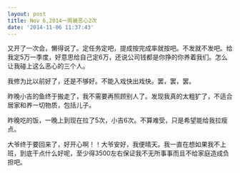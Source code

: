 ```yaml
---
layout: post
title: Nov 6,2014一周被恶心2次
date: '2014-11-06 11:37:43'
---
```



又开了一次会，懒得说了。定任务定吧，提成按完成率就按吧。不发就不发吧。给我定5万一季度，好意思给自己定6万，还说公司钱都是你挣的你养着我们。怎么让我碰上这么恶心的三个人。

我修为比以前好了，还是不够好。不能入戏快出戏快。罢，罢，罢。

昨晚小吉的鱼终于搬走了，我不需要再照顾别人了。发现我真的太粗犷了，不适合居家和养一切物质，包括儿子。

昨晚吃的饭，一晚上到现在拉了5次，小吉6次。不算难受，只是希望能给我拉瘦点。

大爷终于要回来了，好开心啊！！大爷安好，我便晴天。我一直在想如果我不上班，到底干点什么好呢，至少得3500左右保证我不无所事事而且不给家庭造成负担吧。

 


